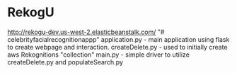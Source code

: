 # RekogU
http://rekogu-dev.us-west-2.elasticbeanstalk.com/
"# celebrityfacialrecognitionappp" 
application.py - main application using flask to create webpage and interaction.
createDelete.py - used to initially create aws Rekognitions "collection"
main.py - simple driver to utilize createDelete.py  and populateSearch.py
